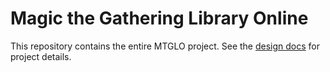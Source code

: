 # Magic the Gathering Library Online

This repository contains the entire MTGLO project. See the
[design docs](docs/readme) for project details.
